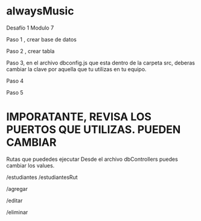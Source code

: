 # alwaysMusic
Desafío 1 Modulo 7

Paso 1 , crear base de datos

<!-- Desde pgAdmin crea una base de datos llamadas always Music -->

Paso 2 , crear tabla 

<!-- CREATE TABLE Estudiantes (
    id SERIAL PRIMARY KEY,
    Nombre VARCHAR(100),
    Rut VARCHAR(12) UNIQUE,
    Curso VARCHAR(50),
    Nivel VARCHAR(50)
); -->

Paso 3, en el archivo dbconfig.js que esta dentro de la carpeta src, deberas cambiar la clave por aquella que tu utilizas en tu equipo. 

Paso 4
<!-- npm install -->

Paso 5
<!-- npm start -->

# IMPORATANTE, REVISA LOS PUERTOS QUE UTILIZAS. PUEDEN CAMBIAR

Rutas que puededes ejecutar 
Desde el archivo dbControllers puedes cambiar los values. 

<!-- con get -->
/estudiantes
/estudiantesRut

<!-- con post -->
/agregar

<!-- con put -->
/editar

<!-- con delete -->
/eliminar